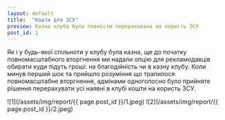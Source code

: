 ```yaml
---
layout: default
title:  "Кошти для ЗСУ"
preview: Казна клуба була повністю перерахована на користь ЗСУ
post_id: 1
---
```


Як і у будь-якої спільноти у клубу була казна, ще до початку повномасштабного вторгнення ми надали опцію для рекламодавців обирати куди підуть гроші: на благодійність чи в казну клубу.
Коли минув перший шок та прийшло розуміння що трапилося повномасштабне вторгнення, адмінами одноголосно було прийняте рішення перерахувати усі наявні в клубі кошти на користь ЗСУ.

![1](/assets/img/report/{{ page.post_id }}/1.jpeg)
![2](/assets/img/report/{{ page.post_id }}/2.jpeg)

